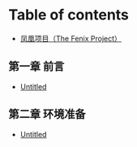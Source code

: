 # Table of contents

* [凤凰项目（The Fenix Project）](README.md)

## 第一章 前言 <a id="chapter-1"></a>

* [Untitled](chapte1/untitled.md)

## 第二章 环境准备

* [Untitled](di-er-zhang-huan-jing-zhun-bei/untitled.md)

